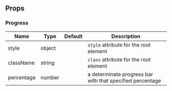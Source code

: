## Props ##

### Progress ###

Name         | Type   | Default | Description
-------------|--------|---------|-------------
style        | object |         | `style` attribute for the root element
className    | string |         | `class` attribute for the root element
percentage   | number |         | a determinate progress bar with that specified percentage
